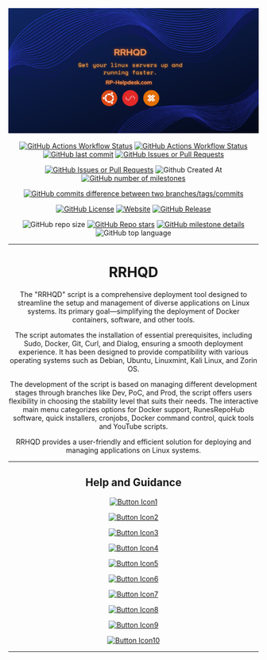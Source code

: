 <div align="center">
  <img src="docs/Images/RRHQD.png">

  [![GitHub Actions Workflow Status](https://img.shields.io/github/actions/workflow/status/RunesRepoHub/RRHQD/Wiki-Deploy.yml?branch=Prod&style=for-the-badge&label=Prod%20Branch)](https://github.com/RunesRepoHub/RRHQD/actions?query=branch%3AProd++) [![GitHub Actions Workflow Status](https://img.shields.io/github/actions/workflow/status/RunesRepoHub/RRHQD/Wiki-Deploy.yml?branch=Dev&style=for-the-badge&label=Dev%20Branch)](https://github.com/RunesRepoHub/RRHQD/actions?query=branch%3ADev++) [![GitHub last commit](https://img.shields.io/github/last-commit/RunesRepoHub/RRHQD?style=for-the-badge)](https://github.com/RunesRepoHub/RRHQD/commits/Dev/) [![GitHub Issues or Pull Requests](https://img.shields.io/github/issues-pr/RunesRepoHub/RRHQD?style=for-the-badge)](https://github.com/RunesRepoHub/RRHQD/pulls)
  
  [![GitHub Issues or Pull Requests](https://img.shields.io/github/issues/RunesRepoHub/RRHQD?style=for-the-badge)](https://github.com/RunesRepoHub/RRHQD/issues) ![Github Created At](https://img.shields.io/github/created-at/RunesRepoHub/RRHQD?style=for-the-badge) [![GitHub number of milestones](https://img.shields.io/github/milestones/open/RunesRepoHub/RRHQD?style=for-the-badge)](https://github.com/RunesRepoHub/RRHQD/milestone/1) 
  
[![GitHub commits difference between two branches/tags/commits](https://img.shields.io/github/commits-difference/RunesRepoHub/RRHQD?base=Prod&head=Dev&style=for-the-badge&logo=git&label=How%20Many%20Commits%20Dev%20Branch%20Is%20Ahead%20)](https://github.com/RunesRepoHub/RRHQD/compare/Prod...Dev)

  [![GitHub License](https://img.shields.io/github/license/RunesRepoHub/RRHQD?style=for-the-badge)](https://github.com/RunesRepoHub/RRHQD/blob/Prod/LICENSE) [![Website](https://img.shields.io/website?url=https%3A%2F%2Frunesrepohub.github.io%2FRRHQD%2F&style=for-the-badge&label=Github%20Pages)](https://runesrepohub.github.io/RRHQD/index.html) [![GitHub Release](https://img.shields.io/github/v/release/RunesRepoHub/RRHQD?style=for-the-badge)](https://github.com/RunesRepoHub/RRHQD/releases)


  ![GitHub repo size](https://img.shields.io/github/repo-size/RunesRepoHub/RRHQD?style=for-the-badge) [![GitHub Repo stars](https://img.shields.io/github/stars/RunesRepoHub/RRHQD?style=for-the-badge)](https://github.com/RunesRepoHub/RRHQD/stargazers) [![GitHub milestone details](https://img.shields.io/github/milestones/progress-percent/RunesRepoHub/RRHQD/1?style=for-the-badge)](https://github.com/RunesRepoHub/RRHQD/milestone/1) ![GitHub top language](https://img.shields.io/github/languages/top/RunesRepoHub/RRHQD?style=for-the-badge)


---------------------------------------------------------------------------------------------

# RRHQD
The "RRHQD" script is a comprehensive deployment tool designed to streamline the setup and management of diverse applications on Linux systems. Its primary goal—simplifying the deployment of Docker containers, software, and other tools.

The script automates the installation of essential prerequisites, including Sudo, Docker, Git, Curl, and Dialog, ensuring a smooth deployment experience. It has been designed to provide compatibility with various operating systems such as Debian, Ubuntu, Linuxmint, Kali Linux, and Zorin OS.

The development of the script is based on managing different development stages through branches like Dev, PoC, and Prod, the script offers users flexibility in choosing the stability level that suits their needs. The interactive main menu categorizes options for Docker support, RunesRepoHub software, quick installers, cronjobs, Docker command control, quick tools and YouTube scripts.

RRHQD provides a user-friendly and efficient solution for deploying and managing applications on Linux systems.

---------------------------------------------------------------------------------------------

## Help and Guidance


[![Button Icon1]][Link1]

[![Button Icon2]][Link2]

[![Button Icon3]][Link3]

[![Button Icon4]][Link4]

[![Button Icon5]][Link5]

[![Button Icon6]][Link6]

[![Button Icon7]][Link7]

[![Button Icon8]][Link8]

[![Button Icon9]][Link9]

[![Button Icon10]][Link10]

---------------------------------------------------------------------------------------------

<!---------------------------------------------------------------------------->
[Link1]: docs/Readme/Requirements.md
[Link2]: docs/Readme/Installation.md
[Link3]: docs/Readme/Main-Menu.md
[Link4]: docs/Readme/Docker-Support.md
[Link5]: docs/Readme/RunesRepoHub.md
[Link6]: docs/Readme/Cronjobs.md
[Link7]: docs/Readme/Youtube-Scripts.md
[Link8]: docs/Readme/Quick-Installer.md
[Link9]: docs/Readme/Quick-Tools.md
[Link10]: docs/Readme/Docker-CnC.md

<!---------------------------------[ Buttons ]--------------------------------->
[Button Icon1]: https://img.shields.io/badge/Requirements-page?style=for-the-badge&logo=readthedocs&logoColor=white&color=blue
[Button Icon2]: https://img.shields.io/badge/Installation-EF2D5E?style=for-the-badge&logoColor=white&logo=DocuSign
[Button Icon3]: https://img.shields.io/badge/Main%20Menu-page?style=for-the-badge&logo=databricks&logoColor=white&color=green
[Button Icon4]: https://img.shields.io/badge/Docker%20Support-page?style=for-the-badge&logo=docker&logoColor=white&color=blue
[Button Icon5]: https://img.shields.io/badge/RunesRepoHub%20Software-page?style=for-the-badge&logo=r&logoColor=white&color=orange
[Button Icon6]: https://img.shields.io/badge/Cronjobs-page?style=for-the-badge&logo=convertio&logoColor=white&color=purple
[Button Icon7]: https://img.shields.io/badge/Youtube%20Scripts-page?style=for-the-badge&logo=youtube&logoColor=white&color=red
[Button Icon8]: https://img.shields.io/badge/Quick%20Installers-page?style=for-the-badge&logo=quicktime&logoColor=white&color=yellow
[Button Icon9]: https://img.shields.io/badge/Quick%20Tools-page?style=for-the-badge&logo=azurefunctions&logoColor=white&color=darklime
[Button Icon10]: https://img.shields.io/badge/Docker%20CnC-page?style=for-the-badge&logo=docker&logoColor=white&color=darkblue

</div>